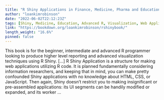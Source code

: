 ```yaml
---
title: "R Shiny Applications in Finance, Medicine, Pharma and Education Industry"
author: "loankimrobinson"
date: "2022-06-02T22:12:23Z"
tags: [Shiny, Medicine, Education, Advanced R, Visualization, Web Applications]
link: "https://bookdown.org/loankimrobinson/rshinybook/"
length_weight: "16.6%"
pinned: false
---
```


This book is for the beginner, intermediate and advanced R programmer looking to produce higher level reporting and advanced visualization techniques using R Shiny. [...] R Shiny Application is a structure for making web applications utilizing R code. It is
planned fundamentally considering information researchers, and keeping that in
mind, you can make pretty confounded Shiny applications with no knowledge about
HTML, CSS, or JavaScript. Then again, Shiny doesn’t restrict you to making
insignificant or pre-assembled applications: its UI segments can be handily modified
or expanded, and its worker  ...
